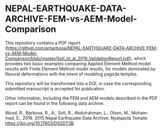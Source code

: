 # NEPAL-EARTHQUAKE-DATA-ARCHIVE-FEM-vs-AEM-Model-Comparison
This repository contains a PDF report (https://github.com/arbarbosa/NEPAL-EARTHQUAKE-DATA-ARCHIVE-FEM-vs-AEM-Model-Comparison/blob/master/Soti_et_al_2019_ValidationReport.pdf), which provides two basic examples comparing Applied Element Method model results with Finite Element Method model results, for models dominated by flexural deformations with the intent of modeling pagoda temples. 

This repository will be transformed into a DOI, in case the corresponding submitted manuscript is accepted for publication. 

Other information, including the FEM and AEM models described in the PDF report can be found in the following data archive:

Wood, R., Barbosa, R., A., Soti, R., Abdulrahman, L., Olsen, M., Moham- mad, E., 2019. 2015 Nepal Earthquake Data Archive: Nyatapola Temple. https://doi.org/10.17603/DS2DT3B.
